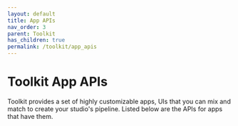 ```yaml
---
layout: default
title: App APIs
nav_order: 3
parent: Toolkit
has_children: true
permalink: /toolkit/app_apis
---
```


# Toolkit App APIs

Toolkit provides a set of highly customizable apps, UIs that you can mix and match to create your studio's pipeline. Listed below are the APIs for apps that have them.

